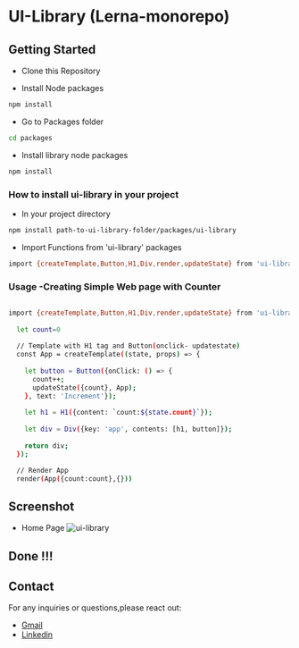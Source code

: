 # UI-Library (Lerna-monorepo)

## Getting Started

- Clone this Repository

- Install Node packages
```bash
npm install
```


- Go to Packages folder
```bash
cd packages
```


- Install library node packages
```bash
npm install
```


### How to install ui-library in your project


- In your project directory
```bash
npm install path-to-ui-library-folder/packages/ui-library
```


- Import Functions from 'ui-library' packages
```bash
import {createTemplate,Button,H1,Div,render,updateState} from 'ui-library'
```


### Usage -Creating Simple Web page with Counter

```bash

import {createTemplate,Button,H1,Div,render,updateState} from 'ui-library'
  
  let count=0
  
  // Template with H1 tag and Button(onclick- updatestate)
  const App = createTemplate((state, props) => {
    
    let button = Button({onClick: () => {
      count++;
      updateState({count}, App);
    }, text: 'Increment'});
    
    let h1 = H1({content: `count:${state.count}`});
    
    let div = Div({key: 'app', contents: [h1, button]});
    
    return div;
  });

  // Render App
  render(App({count:count},{}))

```
## Screenshot 
- Home Page
![ui-library](https://github.com/Grahanam/Ui-Library/assets/68738881/2fad1b87-974d-4ed7-b499-2318fec4ea68)

## Done !!!

## Contact 

For any inquiries or questions,please react out: 
- [Gmail](mailto:lunasuthar5221@gmail.com)
- [Linkedin](https://www.linkedin.com/in/lunaramsuthar/)